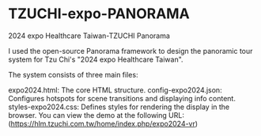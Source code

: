 # TZUCHI-expo-PANORAMA
2024 expo Healthcare Taiwan-TZUCHI Panorama

I used the open-source Panorama framework to design the panoramic tour system for Tzu Chi's "2024 expo Healthcare Taiwan".

The system consists of three main files:

expo2024.html: The core HTML structure.
config-expo2024.json: Configures hotspots for scene transitions and displaying info content.
styles-expo2024.css: Defines styles for rendering the display in the browser.
You can view the demo at the following URL:
(https://hlm.tzuchi.com.tw/home/index.php/expo2024-vr)

